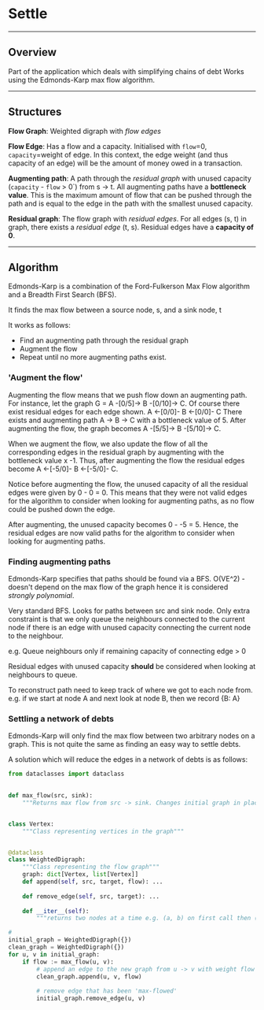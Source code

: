 # Settle

---
## Overview
Part of the application which deals with simplifying chains of debt
Works using the Edmonds-Karp max flow algorithm.

---
## Structures
**Flow Graph**: Weighted digraph with _flow edges_

**Flow Edge**: Has a flow and a capacity. Initialised with `flow`=0, `capacity`=weight of edge. In this context,
the edge weight (and thus capacity of an edge) will be the amount of money owed in a transaction.

**Augmenting path**: A path through the _residual graph_ with unused capacity (`capacity` - `flow` > 0`) from s -> t.
All augmenting paths have a **bottleneck value**. This is the maximum amount of flow that can be pushed through the 
path and is equal to the edge in the path with the smallest unused capacity.

**Residual graph**: The flow graph with _residual edges_. For all edges (s, t) in graph, there exists a _residual edge_
(t, s). Residual edges have a **capacity of 0**. 

---
## Algorithm

Edmonds-Karp is a combination of the Ford-Fulkerson Max Flow algorithm and a Breadth First Search (BFS).

It finds the max flow between a source node, s, and a sink node, t

It works as follows:
* Find an augmenting path through the residual graph
* Augment the flow
* Repeat until no more augmenting paths exist.

### 'Augment the flow'
Augmenting the flow means that we push flow down an augmenting path. For instance, let the graph G = 
A -[0/5]-> B -[0/10]-> C. Of course there exist residual edges for each edge shown. A <-[0/0]- B <-[0/0]- C
There exists and augmenting path A -> B -> C with a bottleneck value of 5. After augmenting
the flow, the graph becomes A -[5/5]-> B -[5/10]-> C. 

When we augment the flow, we also update the flow of all the corresponding edges in the residual graph by augmenting 
with the bottleneck value x -1. Thus, after augmenting the flow the residual edges become A <-[-5/0]- B <-[-5/0]- C.

Notice before augmenting the flow, the unused capacity of all the residual edges were given by 0 - 0 = 0. This means
that they were not valid edges for the algorithm to consider when looking for augmenting paths, as no flow could be 
pushed down the edge. 

After augmenting, the unused capacity becomes 0 - -5 = 5. Hence, the residual edges are now valid paths for the
algorithm to consider when looking for augmenting paths.

### Finding augmenting paths
Edmonds-Karp specifies that paths should be found via a BFS. O(VE^2) - doesn't depend on the max flow of the graph
hence it is considered _strongly polynomial_.

Very standard BFS. Looks for paths between src and sink node.
Only extra constraint is that we only queue the neighbours connected to the current node 
if there is an edge with unused capacity connecting the current node to the neighbour.

e.g. Queue neighbours only if remaining capacity of connecting edge > 0

Residual edges with unused capacity **should** be considered when looking at neighbours to queue.

To reconstruct path need to keep track of where we got to each node from. e.g. if we start at node A and 
next look at node B, then we record {B: A}

### Settling a network of debts
Edmonds-Karp will only find the max flow between two arbitrary nodes on a graph. This is not quite the same as finding
an easy way to settle debts.

A solution which will reduce the edges in a network of debts is as follows:

```python
from dataclasses import dataclass
    

def max_flow(src, sink):
    """Returns max flow from src -> sink. Changes initial graph in place"""


class Vertex: 
    """Class representing vertices in the graph"""


@dataclass
class WeightedDigraph:
    """Class representing the flow graph"""
    graph: dict[Vertex, list[Vertex]]
    def append(self, src, target, flow): ...
    
    def remove_edge(self, src, target): ...
    
    def __iter__(self):
        """returns two nodes at a time e.g. (a, b) on first call then (b, c) on second"""

#     
initial_graph = WeightedDigraph({})
clean_graph = WeightedDigraph({})
for u, v in initial_graph:
    if flow := max_flow(u, v):
        # append an edge to the new graph from u -> v with weight flow if flow > 0
        clean_graph.append(u, v, flow)
        
        # remove edge that has been 'max-flowed'
        initial_graph.remove_edge(u, v)

```